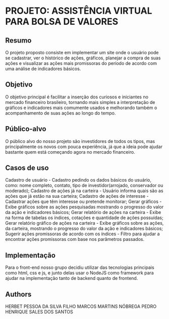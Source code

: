 # PROJETO: ASSISTÊNCIA VIRTUAL PARA BOLSA DE VALORES

## Resumo
O projeto proposto consiste em implementar um site onde o usuário pode se cadastrar, ver o histórico de ações, gráficos, planejar a compra de suas ações e visualizar as ações mais promissoras do período de acordo com uma análise de indicadores básicos.

## Objetivo
O objetivo principal é facilitar a inserção dos curiosos e iniciantes no mercado financeiro brasileiro, tornando mais simples a interpretação de gráficos e indicadores mais comumente usados e melhorando também o acompanhamento de suas ações ao longo do tempo.

## Público-alvo
O público alvo do nosso projeto são investidores de todos os tipos, mas principalmente os novos com pouca experiência, já que a ideia pode ajudar bastante quem está começando agora no mercado financeiro.

## Casos de uso
Cadastro de usuário - Cadastro pedindo os dados básicos do usuário, como: nome completo, contato, tipo de investidor(arrojado, conservador ou moderado);
Cadastro de ações já na carteira - Usuário informa quais são as ações que já estão na sua carteira;
Cadastro de ações de interesse - Cadastrar ações que têm interesse ou pretende monitorar;
Gerar gráficos - Exibe gráficos sobre as ações pesquisadas mostrando o progresso do valor da ação e indicadores básicos;
Gerar relatório de ações na carteira - Exibe na forma de tabelas os índices, cotações e quantidade de ações possuídas;
Gerar relatório gráfico de ações na carteira - Exibe gráficos sobre as ações, da carteira, mostrando o progresso do valor da ação e indicadores básicos;
Sugerir ações promissoras de acordo com os índices - Filtro para ajudar a encontrar ações promissoras com base nos parâmetros passados.

## Implementação
Para o front-end nosso grupo decidiu utilizar das tecnologias principais como html, css e js, e junto delas usar o NodeJS como framework para ajudar na implementação tanto de backend quanto de frontend.

## Authors
HERBET PESSOA DA SILVA FILHO
MARCOS MARTINS NÓBREGA
PEDRO HENRIQUE SALES DOS SANTOS
